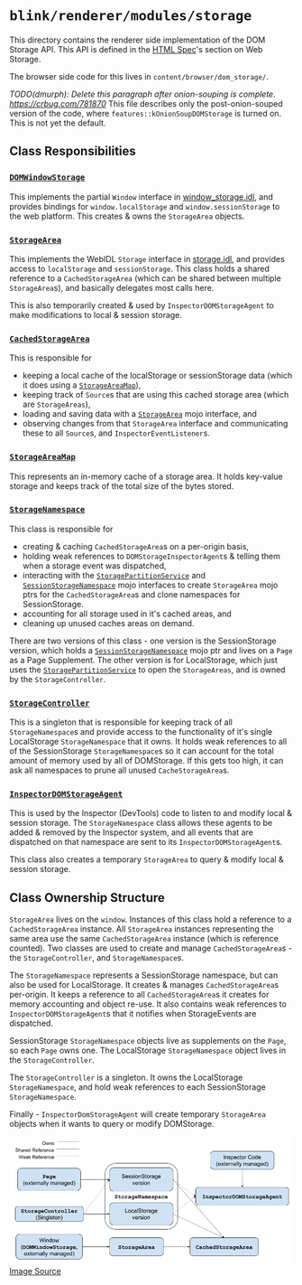 # `blink/renderer/modules/storage`

This directory contains the renderer side implementation of the DOM Storage API. This API is defined in the [HTML Spec](https://html.spec.whatwg.org/multipage/webstorage.html)'s section on Web Storage.

The browser side code for this lives in `content/browser/dom_storage/`.

*TODO(dmurph): Delete this paragraph after onion-souping is complete.
https://crbug.com/781870*
This file describes only the post-onion-souped version of the code, where
`features::kOnionSoupDOMStorage` is turned on. This is not yet the default.

## Class Responsibilities
### [`DOMWindowStorage`](dom_storage_window.h)
This implements the partial `Window` interface in
[window_storage.idl](window_storage.idl), and provides bindings for
`window.localStorage` and `window.sessionStorage` to the web platform. This
creates & owns the `StorageArea` objects.
### [`StorageArea`](storage_area.h)
This implements the WebIDL `Storage` interface in [storage.idl](storage.idl),
and provides access to `localStorage` and `sessionStorage`. This class holds a
shared reference to a `CachedStorageArea` (which can be shared between multiple
`StorageArea`s), and basically delegates most calls here.

This is also temporarily created & used by `InspectorDOMStorageAgent` to make modifications to local & session storage.
### [`CachedStorageArea`](cached_storage_area.h)
This is responsible for
 * keeping a local cache of the localStorage or sessionStorage data (which it
 does using a [`StorageAreaMap`](storage_area_map.h)),
 * keeping track of `Source`s that are using this cached storage area (which
 are `StorageAreas`),
 * loading and saving data with a
 [`StorageArea`](../../../public/mojom/dom_storage/storage_area.mojom) mojo
 interface, and
 * observing changes from that `StorageArea` interface and communicating these
 to all `Source`s, and `InspectorEventListener`s.
### [`StorageAreaMap`](storage_area_map.h)
This represents an in-memory cache of a storage area. It holds key-value
storage and keeps track of the total size of the bytes stored.
### [`StorageNamespace`](storage_namespace.h)
This class is responsible for
 * creating & caching `CachedStorageArea`s on a per-origin basis,
 * holding weak references to `DOMStorageInspectorAgent`s & telling them when a
 storage event was dispatched,
 * interacting with the
 [`StoragePartitionService`](../../../public/mojom/dom_storage/storage_partition_service.mojom)
 and
 [`SessionStorageNamespace`](../../../public/mojom/dom_storage/session_storage_namespace.mojom)
 mojo interfaces to create `StorageArea` mojo ptrs for the `CachedStorageArea`s
 and clone namespaces for SessionStorage.
* accounting for all storage used in it's cached areas, and
* cleaning up unused caches areas on demand.

There are two versions of this class - one version is the SessionStorage
version, which holds a
[`SessionStorageNamespace`](../../../public/mojom/dom_storage/session_storage_namespace.mojom)
mojo ptr and lives on a `Page` as a Page Supplement. The other version is for
LocalStorage, which just uses the
[`StoragePartitionService`](../../../public/mojom/dom_storage/storage_partition_service.mojom)
to open the `StorageAreas`, and is owned by the `StorageController`.

### [`StorageController`](storage_controller.h)
This is a singleton that is responsible for keeping track of all
`StorageNamespace`s and provide access to the functionality of it's single
LocalStorage `StorageNamespace` that it owns. It holds weak references to all
of the SessionStorage `StorageNamespace`s so it can account for the total
amount of memory used by all of DOMStorage. If this gets too high, it can ask
all namespaces to prune all unused `CacheStorageArea`s.
### [`InspectorDOMStorageAgent`](inspector_dom_storage_agent.h)
This is used by the Inspector (DevTools) code to listen to and modify local &
session storage. The `StorageNamespace` class allows these agents to be added &
removed by the Inspector system, and all events that are dispatched on that
namespace are sent to its `InspectorDOMStorageAgent`s.

This class also creates a temporary `StorageArea` to query & modify local &
session storage.
## Class Ownership Structure
`StorageArea` lives on the `window`. Instances of this class hold a reference
to a `CachedStorageArea` instance. All `StorageArea` instances representing the
same area use the same `CachedStorageArea` instance (which is reference
counted). Two classes are used to create and manage `CachedStorageArea`s - the
`StorageController`, and `StorageNamespace`s.

The `StorageNamespace` represents a SessionStorage namespace, but can also be
used for LocalStorage. It creates & manages `CachedStorageArea`s per-origin. It
keeps a reference to all `CachedStorageArea`s it creates for memory accounting
and object re-use. It also contains weak references to
`InspectorDOMStorageAgent`s that it notifies when StorageEvents are dispatched.

SessionStorage `StorageNamespace` objects live as supplements on the `Page`, so
each `Page` owns one. The LocalStorage `StorageNamespace` object lives in the
`StorageController`.

The `StorageController` is a singleton. It owns the LocalStorage
`StorageNamespace`, and hold weak references to each SessionStorage
`StorageNamespace`.

Finally - `InspectorDomStorageAgent` will create temporary `StorageArea`
objects when it wants to query or modify DOMStorage.

![Object ownership graph](docs/ownership.png)
[Image Source](https://docs.google.com/drawings/d/1YlaLMyJT5G8jqU_wHnldWIA3LEtGBPFs39gLkikAzyc/edit?usp=sharing)
